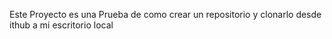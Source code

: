 Este Proyecto es una Prueba de como crear un repositorio y clonarlo desde ithub a mi escritorio local

